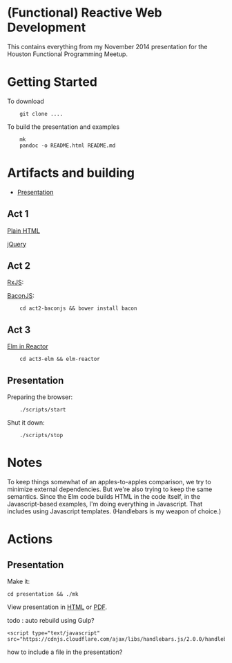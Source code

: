 # (Functional) Reactive Web Development

This contains everything from my November 2014 presentation for the
Houston Functional Programming Meetup.

# Getting Started

To download

        git clone ....

To build the presentation and examples

        mk
        pandoc -o README.html README.md

# Artifacts and building

- [Presentation](/presentation/presentation.html)

## Act 1

[Plain HTML](/act1-html/index.html)

[jQuery](/act1-jquery/index.html)

## Act 2

[RxJS](/act2-rxjs/index.html):

[BaconJS](/act2-baconjs/index.html):

        cd act2-baconjs && bower install bacon

## Act 3

[Elm in Reactor](http://localhost:8000/)

        cd act3-elm && elm-reactor

## Presentation

Preparing the browser:

        ./scripts/start

Shut it down:

        ./scripts/stop

# Notes

To keep things somewhat of an apples-to-apples comparison, we try to
minimize external dependencies.  But we're also trying to keep the
same semantics.  Since the Elm code builds HTML in the code itself, in
the Javascript-based examples, I'm doing everything in Javascript.
That includes using Javascript templates.  (Handlebars is my weapon of
choice.)


# Actions

## Presentation

Make it:

    cd presentation && ./mk

View presentation in [HTML](presentation/presentation.html) or
[PDF](presentation/presentation.pdf).

todo : auto rebuild using Gulp?


    <script type="text/javascript" src="https://cdnjs.cloudflare.com/ajax/libs/handlebars.js/2.0.0/handlebars.min.js"/>





how to include a file in the presentation?

